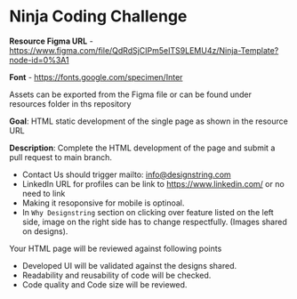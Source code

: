 # Ninja Coding Challenge

**Resource Figma URL** - https://www.figma.com/file/QdRdSjCIPm5eITS9LEMU4z/Ninja-Template?node-id=0%3A1

**Font** - https://fonts.google.com/specimen/Inter

Assets can be exported from the Figma file or can be found under resources folder in ths repository

**Goal**: HTML static development of the single page as shown in the resource URL

**Description**:
Complete the HTML development of the page and submit a pull request to main branch.

- Contact Us should trigger mailto: info@designstring.com
- LinkedIn URL for profiles can be link to https://www.linkedin.com/ or no need to link
- Making it resoponsive for mobile is optinoal. 
- In `Why Designstring` section on clicking over feature listed on the left side, image on the right side has to change respectfully. (Images shared on designs).

Your HTML page will be reviewed against following points 
- Developed UI will be validated against the designs shared.
- Readability and reusability of code will be checked.
- Code quality and Code size will be reviewed.
